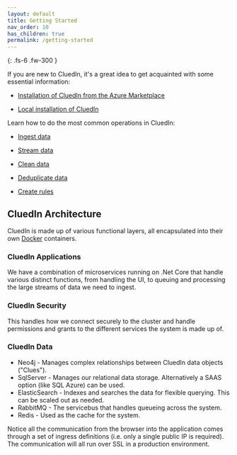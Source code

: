 ```yaml
---
layout: default
title: Getting Started
nav_order: 10
has_children: true
permalink: /getting-started
---
```


{: .fs-6 .fw-300 }

If you are new to CluedIn, it's a great idea to get acquainted with some essential information:

- [Installation of CluedIn from the Azure Marketplace](/deployment/azure-marketplace)

- [Local installation of CluedIn](/deployment/local)

Learn how to do the most common operations in CluedIn:

- [Ingest data](/getting-started/data-ingestion)

- [Stream data](/getting-started/data-streaming)

- [Clean data](/getting-started/manual-data-cleaning)

- [Deduplicate data](/getting-started/data-deduplication)

- [Create rules](/getting-started/rule-builder)

## CluedIn Architecture

CluedIn is made up of various functional layers, all encapsulated into their own [Docker](https://www.docker.com/) containers.

### CluedIn Applications

We have a combination of microservices running on .Net Core that handle various distinct functions, from handling the UI, to queuing and processing the large streams of data we need to ingest. 

### CluedIn Security

This handles how we connect securely to the cluster and handle permissions and grants to the different services the system is made up of.

### CluedIn Data

- Neo4j - Manages complex relationships between CluedIn data objects ("Clues"). 
- SqlServer - Manages our relational data storage. Alternatively a SAAS option (like SQL Azure) can be used.
- ElasticSearch - Indexes and searches the data for flexible querying. This can be scaled out as needed. 
- RabbitMQ - The servicebus that handles queueing across the system.
- Redis - Used as the cache for the system.

Notice all the communication from the browser into the application comes through a set of ingress definitions (i.e. only a single public IP is required). The communication will all run over SSL in a production environment. 


